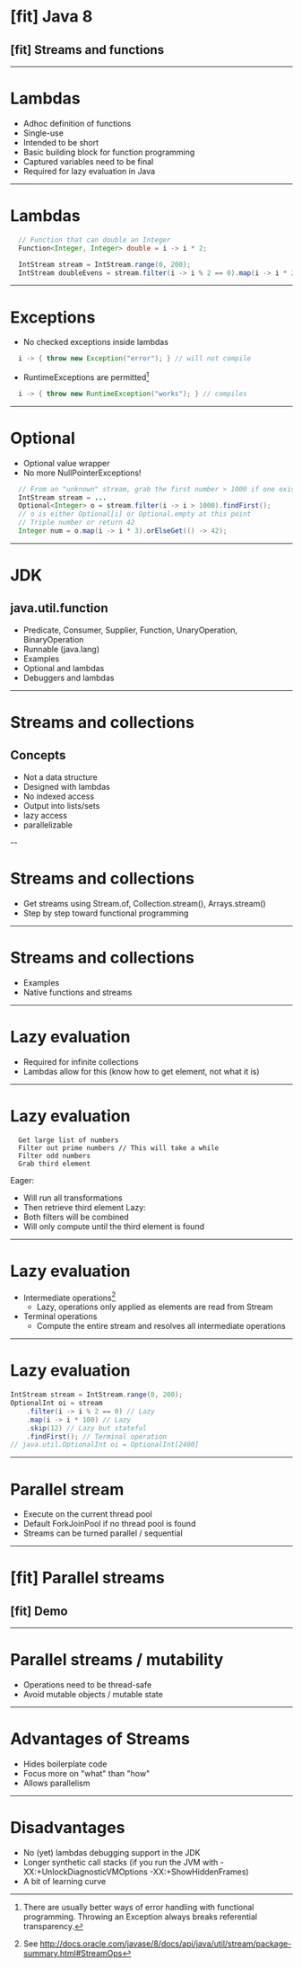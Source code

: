 # [fit] Java 8
## [fit] Streams and functions

---

# Lambdas

- Adhoc definition of functions
- Single-use
- Intended to be short
- Basic building block for function programming
- Captured variables need to be final
- Required for lazy evaluation in Java

---

# Lambdas

```java
  // Function that can double an Integer
  Function<Integer, Integer> double = i -> i * 2;

  IntStream stream = IntStream.range(0, 200);
  IntStream doubleEvens = stream.filter(i -> i % 2 == 0).map(i -> i * 2);
```

---

# Exceptions

- No checked exceptions inside lambdas

```java
  i -> { throw new Exception("error"); } // will not compile
```
- RuntimeExceptions are permitted[^1]

```java
  i -> { throw new RuntimeException("works"); } // compiles
```

[^1]: There are usually better ways of error handling with functional programming. Throwing an Exception always breaks referential transparency.

---

# Optional

- Optional value wrapper
- No more NullPointerExceptions!

```java
  // From an "unknown" stream, grab the first number > 1000 if one exists
  IntStream stream = ...
  Optional<Integer> o = stream.filter(i -> i > 1000).findFirst();
  // o is either Optional[i] or Optional.empty at this point
  // Triple number or return 42
  Integer num = o.map(i -> i * 3).orElseGet(() -> 42);
```

---

# JDK
## java.util.function

- Predicate, Consumer, Supplier, Function, UnaryOperation, BinaryOperation
- Runnable (java.lang)
- Examples
- Optional and lambdas
- Debuggers and lambdas

---

# Streams and collections
## Concepts

- Not a data structure
- Designed with lambdas
- No indexed access
- Output into lists/sets
- lazy access
- parallelizable

--

# Streams and collections

- Get streams using Stream.of, Collection.stream(), Arrays.stream()
- Step by step toward functional programming

---

# Streams and collections

- Examples
- Native functions and streams

---

# Lazy evaluation

- Required for infinite collections
- Lambdas allow for this (know how to get element, not what it is)

---

# Lazy evaluation

```
  Get large list of numbers
  Filter out prime numbers // This will take a while
  Filter odd numbers
  Grab third element
```

Eager:
  - Will run all transformations
  - Then retrieve third element
Lazy:
  - Both filters will be combined
  - Will only compute until the third element is found


---

# Lazy evaluation

- Intermediate operations[^2]
  - Lazy, operations only applied as elements are read from Stream
- Terminal operations
  - Compute the entire stream and resolves all intermediate operations

[^2]: See <http://docs.oracle.com/javase/8/docs/api/java/util/stream/package-summary.html#StreamOps>

---

# Lazy evaluation

```java
IntStream stream = IntStream.range(0, 200);
OptionalInt oi = stream
    .filter(i -> i % 2 == 0) // Lazy
    .map(i -> i * 100) // Lazy
    .skip(12) // Lazy but stateful
    .findFirst(); // Terminal operation
// java.util.OptionalInt oi = OptionalInt[2400]
```

---

# Parallel stream

- Execute on the current thread pool
- Default ForkJoinPool if no thread pool is found
- Streams can be turned parallel / sequential

---

# [fit] Parallel streams
## [fit] Demo

---

# Parallel streams / mutability

- Operations need to be thread-safe
- Avoid mutable objects / mutable state

---

# Advantages of Streams

- Hides boilerplate code
- Focus more on "what" than "how"
- Allows parallelism

---

# Disadvantages

- No (yet) lambdas debugging support in the JDK
- Longer synthetic call stacks (if you run the JVM with -XX:+UnlockDiagnosticVMOptions -XX:+ShowHiddenFrames)
- A bit of learning curve
